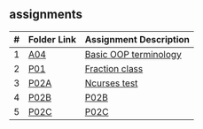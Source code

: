## assignments

|  #  | Folder Link | Assignment Description |
| :-: | ----------- | ---------------------- |
|  1  | [A04](assignments/A04/README.md) | [Basic OOP terminology](assignments/A04/README.md)|
|  2  | [P01](assignments/P01/README.md)     | [Fraction class](assignments/P01/README.md)        |
|  3  | [P02A](assignments/P02A/README.md)      | [Ncurses test](assignments/P02A/README.md)         |
|  4  | [P02B](assignments/P02B/README.md)     | [P02B](assignments/P02B/README.md)          |
|  5  | [P02C](assignments/P02C/README.md)      | [P02C](assignments/P02C/README.md)          |
